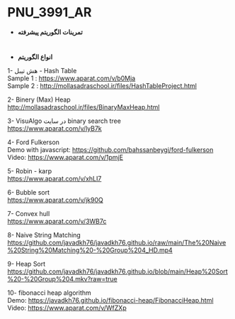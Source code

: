 # PNU_3991_AR
+  **تمرینات الگوریتم پیشرفته**
#

+ **انواع الگوریتم**

1- هش تیبل - Hash Table <br>
Sample 1 : https://www.aparat.com/v/b0Mja<br>
Sample 2 : http://mollasadraschool.ir/files/HashTableProject.html<br>

2- Binery (Max) Heap <br>
http://mollasadraschool.ir/files/BinaryMaxHeap.html

3-  VisuAlgo در سایت binary search tree <br>
https://www.aparat.com/v/lyB7k

4- Ford Fulkerson <br>
Demo with javascript: https://github.com/bahssanbeygi/ford-fulkerson
Video: https://www.aparat.com/v/1pmjE

5- Robin - karp <br>
https://www.aparat.com/v/xhLI7

6- Bubble sort <br>
https://www.aparat.com/v/jk90Q

7- Convex hull <br>
https://www.aparat.com/v/3WB7c

8- Naive String Matching <br>
https://github.com/javadkh76/javadkh76.github.io/raw/main/The%20Naive%20String%20Matching%20-%20Group%204_HD.mp4

9- Heap Sort <br>
https://github.com/javadkh76/javadkh76.github.io/blob/main/Heap%20Sort%20-%20Group%204.mkv?raw=true

10- fibonacci heap algorithm <br>
Demo: https://javadkh76.github.io/fibonacci-heap/FibonacciHeap.html
Video: https://www.aparat.com/v/WfZXp


